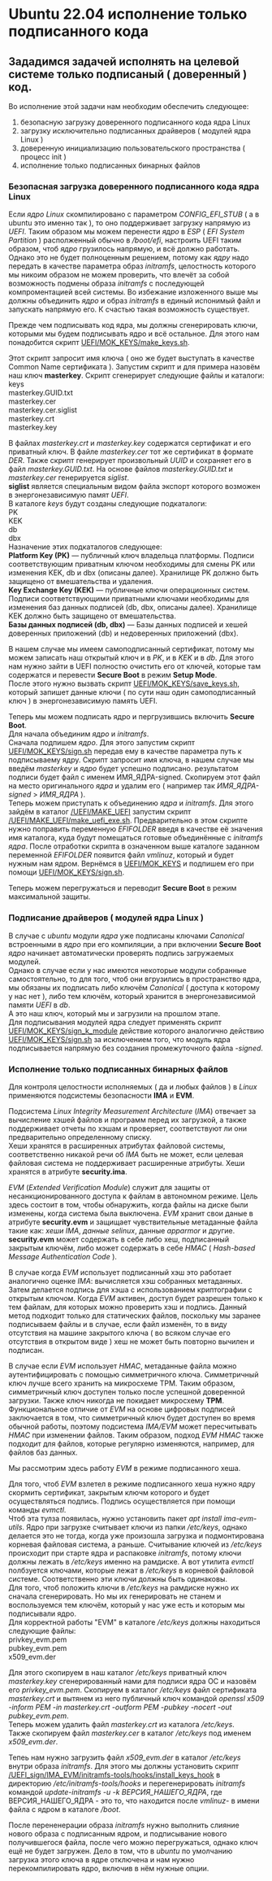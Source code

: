 # Ubuntu 22.04 исполнение только подписанного кода


## Зададимся задачей исполнять на целевой системе только подписаный ( доверенный ) код.

Во исполнение этой задачи нам необходим обеспечить следующее:
1) безопасную загрузку доверенного подписанного кода ядра Linux
2) загрузку исключительно подписанных драйверов ( модулей ядра Linux )
3) доверенную инициализацию пользовательского пространства ( процесс init )
4) исполнение только подписанных бинарных файлов

### Безопасная загрузка доверенного подписанного кода ядра Linux

 Если *ядро Linux* скомпилировано с параметром *CONFIG_EFI_STUB* ( а в ubuntu это именно так ), то оно поддерживает загрузку напрямую из *UEFI*.
Таким образом мы можем перенести *ядро* в *ESP* ( *EFI System Partition* ) располженный обычно в */boot/efi*, настроить UEFI таким образом, чтоб *ядро* грузилось напрямую, и всё должно работать.
 Однако это не будет полноценным решением, потому как *ядру* надо передать в качестве параметра образ *initramfs*, целостность которого мы никоим образом не можем проверить, что влечёт за собой возможность подмены образа *initramfs* с последующей компроментацией всей системы.
 Во избежание изложенного выше мы должны объединить *ядро* и образ *initramfs* в единый испонимый файл и запускать напрямую его. К счастью такая возможность существует. 
 
 Прежде чем подписывать код ядра, мы должны сгенерировать ключи, которыми мы будем подписывать ядро и всё остальное. Для этого нам понадобится скрипт
 [UEFI/MOK_KEYS/make_keys.sh](/UEFI/MOK_KEYS/make_keys.sh).

 Этот скрипт запросит имя ключа ( оно же будет выступать в качестве Common Name сертификата ).
Запустим скрипт и для примера назовём наш ключ **masterkey**. Скрипт сгенерирует следующие файлы и каталоги:  
keys  
masterkey.GUID.txt  
masterkey.cer  
masterkey.cer.siglist  
masterkey.crt  
masterkey.key

 В файлах *masterkey.crt* и *masterkey.key* содержатся сертификат и его приватный ключ. В файле *masterkey.cer* тот же сертификат в формате *DER*.
Также скрипт генерирует произвольный *UUID* и сохраняет его в файл *masterkey.GUID.txt*.
 На основе файлов *masterkey.GUID.txt* и *masterkey.cer* генерируется *siglist*.  
**siglist** является специальным видом файла экспорт которого возможен в энергонезависимую памят *UEFI*.  
В каталоге *keys* будут созданы следующие подкаталоги:  
PK  
KEK  
db  
dbx  
Назначение этих подкаталогов следующее:  
**Platform Key (PK)** — публичный ключ владельца платформы. Подписи соответствующим приватным ключом необходимы для смены PK или изменения KEK, db и dbx (описаны далее). Хранилище PK должно быть защищено от вмешательства и удаления.  
**Key Exchange Key (KEK)** — публичные ключи операционных систем. Подписи соответствующими приватными ключами необходимы для изменения баз данных подписей (db, dbx, описаны далее). Хранилище KEK должно быть защищено от вмешательства.  
**Базы данных подписей (db, dbx)** — Базы данных подписей и хешей доверенных приложений (db) и недоверенных приложений (dbx).  

В нашем случае мы имеем самоподписанный сертификат, потому мы можем записать наш открытый ключ и в *PK*, и в *KEK* и в *db*.
Для этого нам нужно зайти в UEFI полностю очистить его от ключей, которые там содержатся и перевести **Secure Boot** в режим **Setup Mode**.  
После этого нужно вызвать скрипт  [UEFI/MOK_KEYS/save_keys.sh](/UEFI/MOK_KEYS/save_keys.sh), который запишет данные ключи ( по сути наш один самоподписанный ключ ) в энергонезависимую память UEFI.  

Теперь мы можем подписать ядро и пергрузившись включить **Secure Boot**.  
Для начала объединим *ядро* и  *initramfs*.  
Сначала подпишем *ядро*. Для этого запустим скрипт [UEFI/MOK_KEYS/sign.sh](/UEFI/MOK_KEYS/sign.sh) передав ему в качестве параметра путь к подписываему ядру. Скрипт запросит имя ключа, в нашем случае мы введём *masterkey* и *ядро* будет успешно подписано. результатом подписи будет файл с именем ИМЯ_ЯДРА-signed. Скопируем этот файл на место оригинального *ядра* и удалим его ( например так *ИМЯ_ЯДРА-signed* > *ИМЯ_ЯДРА* ).  
Теперь можем приступать к объединению *ядра* и *initramfs*. Для этого зайдём в каталог [/UEFI/MAKE_UEFI](/UEFI/MAKE_UEFI)  запустим скрипт [/UEFI/MAKE_UEFI/make_uefi_exe.sh](/UEFI/MAKE_UEFI/make_uefi_exe.sh). Предварительно в этом скрипте нужно поправить переменную *EFIFOLDER* введя в качестве её значения имя каталога, куда будут помещаться готовые объединённые с *initramfs* *ядра*. После отработки скрипта в означенном выше каталоге заданном переменной *EFIFOLDER* появится файл *vmlinuz*, который и будет нужным нам ядром. Вернёмся в [UEFI/MOK_KEYS](/UEFI/MOK_KEYS) и подпишем его при помощи [UEFI/MOK_KEYS/sign.sh](/UEFI/MOK_KEYS/sign.sh).  

Теперь можем перегружаться и переводит **Secure Boot** в режим максимальной защиты.


### Подписание драйверов ( модулей ядра Linux )

В случае с *ubuntu* модули *ядра* уже подписаны ключами *Canonical* встроенными в *ядро* при его компиляции, а при включении **Secure Boot** *ядро* начинает автоматически проверять подпись загружаемых модулей.  
Однако в случае если у нас имеются некоторые модули собранные самостоятельно, то для того, чтоб они вгрузились в пространство ядра, мы обязаны их подписать либо ключём *Canonical* ( доступа к которому у нас нет ), либо тем ключём, который хранится в энергонезависимой памяти *UEFI* в *db*.  
А это наш ключ, который мы и загрузили на прошлом этапе.  
Для подписывания модулей ядра следует применять скрипт [UEFI/MOK_KEYS/sign_k_module](/UEFI/MOK_KEYS/sign_k_module) действие которого аналогично действию [UEFI/MOK_KEYS/sign.sh](/UEFI/MOK_KEYS/sign.sh) за исключением того, что модуль ядра подписывается напрямую без создания промежуточного файла *-signed*.


### Исполнение только подписанных бинарных файлов

Для контроля целостности исполняемых ( да и любых файлов ) в *Linux* применяются подсистемы безопасности **IMA** и **EVM**.  

Подсистема *Linux Integrity Measurement Architecture* (*IMA*) отвечает за вычисление хэшей файлов и программ перед их загрузкой, а также поддерживает отчеты по хэшам и проверяет, соответствуют ли они предварительно определенному списку.  
Хеши хранятся в расширенных атрибутах файловой системы, соответственно никакой речи об *IMA* быть не может, если целевая файловая система не поддерживает расширенные атрибуты. Хеши хранятся в атрибуте **security.ima**.

*EVM* (*Extended Verification Module*) служит для защиты от несанкционированного доступа к файлам в автономном режиме. Цель здесь состоит в том, чтобы обнаружить, когда файлы на диске были изменены, когда система была выключена. *EVM* хранит свои даные в атрибуте **security.evm** и защищает чувствительные метаданные файла такие как: *хеши IMA*, *данные selinux*, данные *apparmor* и другие.
**security.evm** может содержать в себе либо хеш, подписанный закрытым ключём, либо может содержать в себе *HMAC* ( *Hash-based Message Authentication Code* ).  

В случае когда *EVM* использует подписанный хэш это работает аналогично оценке *IMA*: вычисляется хэш собранных метаданных. Затем делается подпись для хэша с использованием криптографии с открытым ключом. Когда *EVM* активен, доступ будет разрешен только к тем файлам, для которых можно проверить хэш и подпись. Данный метод подходит только для статических файлов, поскольку мы заранее подписываем файлы и в случае, если файл изменён, то в виду отсутствия на машине закрытого ключа ( во всяком случае его отсутствия в открытом виде ) хеш не может быть повторно вычилен и подписан.  

В случае если *EVM* использует *HMAC*, метаданные файла можно аутентифицировать с помощью симметричного ключа. Симметричный ключ лучше всего хранить на микросхеме TPM. Таким образом, симметричный ключ доступен только после успешной доверенной загрузки. Также ключ никогда не покидает микросхему **TPM**.
Функциональное отличие от *EVM* на основе цифровых подписей заключается в том, что симметричный ключ будет доступен во время обычной работы, поэтому подсистема *IMA/EVM* может пересчитывать *HMAC* при изменении файлов. Таким образом, подход *EVM* *HMAC* также подходит для файлов, которые регулярно изменяются, например, для файлов баз данных.

Мы рассмотрим здесь работу *EVM* в режиме подписанного хеша.  

Для того, чтоб *EVM* взлетел в режиме подписанного хеша нужно ядру скормить сертификат, закрытым ключм которого и будет осуществляться подпись.
Подпись осуществляется при помощи команды *evmctl*.  
Чтоб эта тулза появилась, нужно установить пакет *apt install ima-evm-utils*.
Ядро при загрузке считывает ключи из папки */etc/keys*, однако делается это не тогда, когда уже произошла загрузка и подмонтирована корневая файловая система, а раньше. Считывание ключей из */etc/keys* происходит при старте ядра и распаковке *initramfs*, потому ключи должны лежать в */etc/keys* именно на рамдиске. А вот утилита *evmctl* полбзуется ключами, которые лежат в */etc/keys* в корневой файловой системе. Соответственно эти ключи должны быть одинаковы.  
Для того, чтоб положить ключи в */etc/keys* на рамдиске нужно их сначала сгенерировать. Но мы их генерировать не станем и воспользуемся тем ключём, который у нас уже есть и которым мы подписывали ядро.  
Для корректной работы "EVM" в каталоге */etc/keys* должны находиться следующие файлы:  
privkey_evm.pem  
pubkey_evm.pem  
x509_evm.der  

Для этого скопируем в наш каталог */etc/keys* приватный ключ *masterkey.key* сгенерированный нами для подписи ядра ОС и назовём его *privkey_evm.pem*.
Скопируем в каталог */etc/keys* файл сертификата *masterkey.crt* и вытянем из него публичный ключ командой *openssl x509 -inform PEM -in masterkey.crt  -outform PEM -pubkey -nocert -out pubkey_evm.pem*.  
Теперь можем удалить файл *masterkey.crt* из каталога */etc/keys*.  
Также скопируем файл *masterkey.cer* в каталог */etc/keys* под именем *x509_evm.der*.  

Тепеь нам нужно загрузить файл *x509_evm.der* в каталог */etc/keys* внутри образа *initramfs*. Для этого мы должны установить скрипт [/UEFI_sign/IMA_EVM/initramfs-tools/hooks/install_keys_hook](/UEFI_sign/IMA_EVM/initramfs-tools/hooks/install_keys_hook) в директорию */etc/initramfs-tools/hooks* и перегенерировать *initramfs* командой *update-initramfs -u -k ВЕРСИЯ_НАШЕГО_ЯДРА*, где ВЕРСИЯ_НАШЕГО_ЯДРА - это то, что находится после *vmlinuz-* в имени файла с ядром в каталоге */boot*.  

После перененерации образа *initramfs* нужно выполнить слияние нового образа с подписанным ядром, и подписывание нового получившегося файла,
после чего можно перегружаться, однако ключ ещё не будет загружен. Дело в том, что в *ubuntu* по умолчанию загрузка этого ключа в ядре отключена и нам нужно перекомпилировать ядро, включив в нём нужные опции.  


 








 





